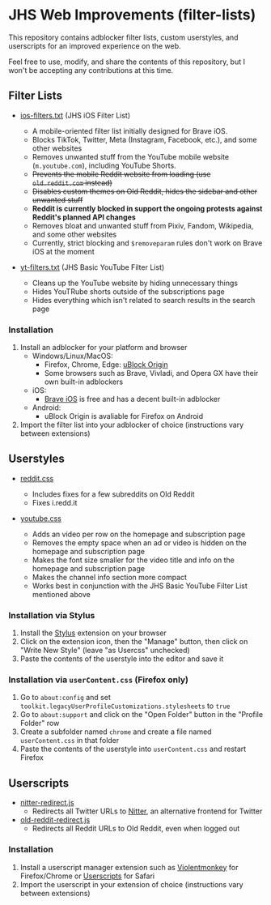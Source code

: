 # JHS Web Improvements (filter-lists)

This repository contains adblocker filter lists, custom userstyles, and userscripts for an improved experience on the web.

Feel free to use, modify, and share the contents of this repository, but I won't be accepting any contributions at this time.

## Filter Lists

- [ios-filters.txt](filters/ios-filters.txt) (JHS iOS Filter List)
  - A mobile-oriented filter list initially designed for Brave iOS.
  - Blocks TikTok, Twitter, Meta (Instagram, Facebook, etc.), and some other websites
  - Removes unwanted stuff from the YouTube mobile website (`m.youtube.com`), including YouTube Shorts.
  - ~~Prevents the mobile Reddit website from loading (use `old.reddit.com` instead)~~
  - ~~Disables custom themes on Old Reddit, hides the sidebar and other unwanted stuff~~
  - **Reddit is currently blocked in support the ongoing protests against Reddit's planned API changes**
  - Removes bloat and unwanted stuff from Pixiv, Fandom, Wikipedia, and some other websites
  - Currently, strict blocking and `$removeparam` rules don't work on Brave iOS at the moment

- [yt-filters.txt](filers/yt-filters.txt) (JHS Basic YouTube Filter List)
  - Cleans up the YouTube website by hiding unnecessary things
  - Hides YouTRube shorts outside of the subscriptions page
  - Hides everything which isn't related to search results in the search page

### Installation

1. Install an adblocker for your platform and browser
    - Windows/Linux/MacOS: 
      - Firefox, Chrome, Edge: [uBlock Origin](https://github.com/gorhill/uBlock)
      - Some browsers such as Brave, Vivladi, and Opera GX have their own built-in adblockers
    - iOS:
      - [Brave iOS](https://brave.com/ios/) is free and has a decent built-in adblocker
    - Android:
      - uBlock Origin is avaliable for Firefox on Android
2. Import the filter list into your adblocker of choice (instructions vary between extensions)

## Userstyles

- [reddit.css](styles/reddit.css)
  - Includes fixes for a few subreddits on Old Reddit
  - Fixes i.redd.it

- [youtube.css](styles/youtube.css)
  - Adds an video per row on the homepage and subscription page
  - Removes the empty space when an ad or video is hidden on the homepage and subscription page
  - Makes the font size smaller for the video title and info on the homepage and subscription page
  - Makes the channel info section more compact
  - Works best in conjunction with the JHS Basic YouTube Filter List mentioned above

### Installation via Stylus
1. Install the [Stylus](https://github.com/openstyles/stylus) extension on your browser
2. Click on the extension icon, then the "Manage" button, then click on "Write New Style" (leave "as Usercss" unchecked)
3. Paste the contents of the userstyle into the editor and save it

### Installation via `userContent.css` (Firefox only)
1. Go to `about:config` and set `toolkit.legacyUserProfileCustomizations.stylesheets` to `true`
2. Go to `about:support` and click on the "Open Folder" button in the "Profile Folder" row
3. Create a subfolder named `chrome` and create a file named `userContent.css` in that folder
4. Paste the contents of the userstyle into `userContent.css` and restart Firefox

## Userscripts
- [nitter-redirect.js](scripts/nitter-redirect.js)
  - Redirects all Twitter URLs to [Nitter](https://github.com/zedeus/nitter), an alternative frontend for Twitter
- [old-reddit-redirect.js](scripts/old-reddit-redirect.js)
  - Redirects all Reddit URLs to Old Reddit, even when logged out

### Installation
1. Install a userscript manager extension such as [Violentmonkey](https://violentmonkey.github.io/) for Firefox/Chrome or [Userscripts](https://github.com/quoid/userscripts) for Safari
2. Import the userscript in your extension of choice (instructions vary between extensions)
